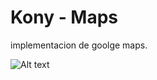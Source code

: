 # Kony - Maps

implementacion de goolge maps.

![Alt text](http://a1.mzstatic.com/eu/r30/Purple1/v4/59/4a/4d/594a4d16-0422-55e8-5b9a-a6e16375987a/icon128-2x.png "1")
